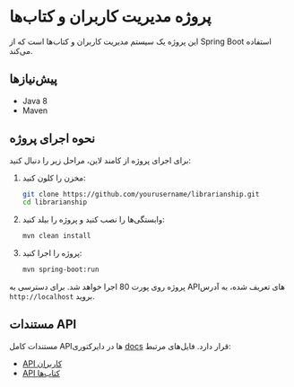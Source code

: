 # پروژه مدیریت کاربران و کتاب‌ها

این پروژه یک سیستم مدیریت کاربران و کتاب‌ها است که از Spring Boot استفاده می‌کند.

## پیش‌نیازها
- Java 8 
- Maven

## نحوه اجرای پروژه

برای اجرای پروژه از کامند لاین، مراحل زیر را دنبال کنید:

1. مخزن را کلون کنید:
    ```bash
    git clone https://github.com/yourusername/librarianship.git
    cd librarianship
    ```

2. وابستگی‌ها را نصب کنید و پروژه را بیلد کنید:
    ```bash
    mvn clean install
    ```

3. پروژه را اجرا کنید:
    ```bash
    mvn spring-boot:run
    ```

پروژه روی پورت 80 اجرا خواهد شد. برای دسترسی به APIهای تعریف شده، به آدرس `http://localhost` بروید.

## مستندات API

مستندات کامل APIها در دایرکتوری [docs](./docs) قرار دارد. فایل‌های مرتبط:

- [API کاربران](Docs/api_users.md)
- [API کتاب‌ها](Docs/api_books.md)

